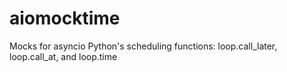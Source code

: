 # aiomocktime
Mocks for asyncio Python's scheduling functions: loop.call_later, loop.call_at, and loop.time
